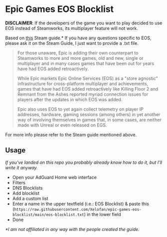 # Epic Games EOS Blocklist

**DISCLAIMER**: If the developers of the game you want to play decided to use EOS instead of Steamworks, its multiplayer feature will not work.

Based on [this](https://steamcommunity.com/sharedfiles/filedetails/?id=2594056744) Steam guide.* If you have any questions specific to EOS, please ask it on the Steam Guide, I just want to provide a .txt file.

> For those unaware, Epic is adding their own counterpart to Steamworks to more and more games, old and new, single or multiplayer and in many cases games that have been out for years have had EOS added retroactively.
> 
> While Epic markets Epic Online Services (EOS) as a "store agnostic" infrastructure for cross-platform multiplayer and achievements, games that have had EOS added retroactively like Killing Floor 2 and Remnant from the Ashes reported myriad connection issues for players after the updates in which EOS was added.
> 
> Epic also uses EOS to yet again collect telemetry on player IP addresses, hardware, gaming sessions (among others) in yet another way of involving themselves in games that, in some cases, are neither made with Unreal or even released on EGS.

For more info please refer to the Steam guide mentioned above.
## Usage

_If you've landed on this repo you probably already know how to do it, but I'll write it anyway._

- Open your AdGuard Home web interface
- Filters
- DNS Blocklists
- Add blocklist
- Add a custom list
- Enter a name in the upper textfield (i.e.: EOS Blocklist) & paste this (`https://raw.githubusercontent.com/Xelofan/epic-games-eos-blocklist/main/eos-blocklist.txt`) in the lower field
- Done

_*I am not affiliated in any way with the people created the guide._
